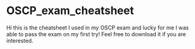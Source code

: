 # OSCP_exam_cheatsheet

Hi this is the cheatsheet I used in my OSCP exam and lucky for me I was able to pass the exam on my first try! Feel free to download it if you are interested.
